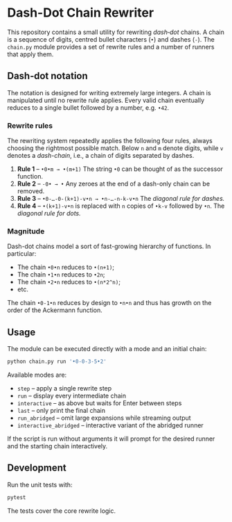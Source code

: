 # Dash-Dot Chain Rewriter

This repository contains a small utility for rewriting *dash‑dot* chains. A
chain is a sequence of digits, centred bullet characters (`•`) and dashes
(`-`). The `chain.py` module provides a set of rewrite rules and a number of
runners that apply them.

## Dash‑dot notation

The notation is designed for writing extremely large integers.
A chain is manipulated until no rewrite rule applies.  Every valid
chain eventually reduces to a single bullet followed by a number, e.g.
`•42`.

### Rewrite rules

The rewriting system repeatedly applies the following four rules, always
choosing the rightmost possible match.  Below ``n`` and ``m`` denote digits, while ``v``
denotes a _dash-chain_, i.e., a chain of digits separated by dashes.

1. **Rule 1** – ``•0•m → •(m+1)``
   The string ``•0`` can be thought of as the successor function.
2. **Rule 2** – ``-0• → •``
   Any zeroes at the end of a dash-only chain can be removed.
3. **Rule 3** – ``•0-…-0-(k+1)-v•n → •n-…-n-k-v•n``
   The _diagonal rule for dashes._
4. **Rule 4** – ``•(k+1)-v•n`` is replaced with ``n`` copies of ``•k-v``
   followed by ``•n``. The _diagonal rule for dots._

### Magnitude

Dash-dot chains model a sort of fast-growing hierarchy of functions. In particular:
- The chain ``•0•n`` reduces to ``•(n+1)``;
- The chain ``•1•n`` reduces to ``•2n``;
- The chain ``•2•n`` reduces to ``•(n*2^n)``;
- etc.
  
The chain ``•0-1•n`` reduces by design to ``•n•n`` and thus has growth on the order of the Ackermann function.

## Usage

The module can be executed directly with a mode and an initial chain:

```bash
python chain.py run '•0-0-3-5•2'
```

Available modes are:

- `step` – apply a single rewrite step
- `run` – display every intermediate chain
- `interactive` – as above but waits for Enter between steps
- `last` – only print the final chain
- `run_abridged` – omit large expansions while streaming output
- `interactive_abridged` – interactive variant of the abridged runner

If the script is run without arguments it will prompt for the desired runner
and the starting chain interactively.

## Development

Run the unit tests with:

```bash
pytest
```

The tests cover the core rewrite logic.
